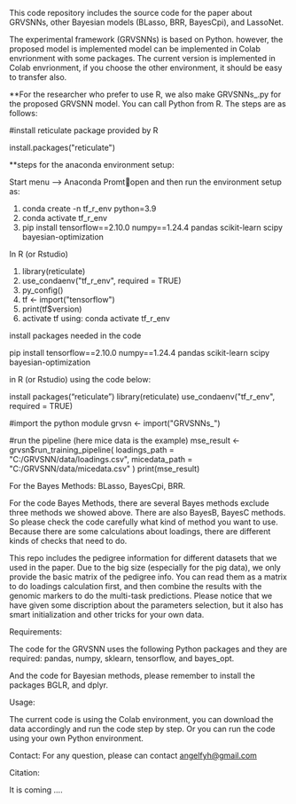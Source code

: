 This code repository includes the source code for the paper about GRVSNNs, other Bayesian models (BLasso, BRR, BayesCpi), and LassoNet.

The experimental framework (GRVSNNs) is based on Python. however, the proposed model is implemented model can be implemented in Colab envrionment with some packages. The current version is implemented in Colab envrionment, if you choose the other environment, it should be easy to transfer also. 

**For the researcher who prefer to use R, we also make GRVSNNs_.py for the proposed GRVSNN model. You can call Python from R. The steps are as follows:

#install reticulate package provided by R

install.packages("reticulate") 

**steps for the anaconda environment setup:

Start menu --> Anaconda Promtopen and then run the environment setup as:

1. conda create -n tf_r_env python=3.9
2. conda activate tf_r_env
3. pip install tensorflow==2.10.0 numpy==1.24.4 pandas scikit-learn scipy bayesian-optimization
   
In R (or Rstudio)

1. library(reticulate)
2. use_condaenv("tf_r_env", required = TRUE)
3. py_config()
4. tf <- import("tensorflow")
5. print(tf$version)
6. activate tf using: 
conda activate tf_r_env

install packages needed in the code

pip install tensorflow==2.10.0 numpy==1.24.4 pandas scikit-learn scipy bayesian-optimization

in R (or Rstudio) using the code below:

install packages(“reticulate”)
library(reticulate)
use_condaenv("tf_r_env", required = TRUE)

#import the python module
grvsn <- import("GRVSNNs_")


#run the pipeline (here mice data is the example)
mse_result <- grvsn$run_training_pipeline(
  loadings_path = "C:/GRVSNN/data/loadings.csv",
  micedata_path = "C:/GRVSNN/data/micedata.csv"
)
print(mse_result)


For the Bayes Methods: BLasso, BayesCpi, BRR.

For the code Bayes Methods, there are several Bayes methods exclude three methods we showed above. There are also BayesB, BayesC methods. So please check the code carefully what kind of method you want to use. Because there are some calculations about loadings, there are different kinds of checks that need to do.


This repo includes the pedigree information for different datasets that we used in the paper. Due to the big size (especially for the pig data), we only provide the basic matrix of the pedigree info. You can read them as a matrix to do loadings calculation first, and then combine the results with the genomic markers to do the multi-task predictions. Please notice that we have given some discription about the parameters selection, but it also has smart initialization and other tricks for your own data. 


Requirements:

The code for the GRVSNN uses the following Python packages and they are required: pandas, numpy, sklearn, tensorflow, and bayes_opt. 

And the code for Bayesian methods, please remember to install the packages BGLR, and dplyr. 



Usage:

The current code is using the Colab environment, you can download the data accordingly and run the code step by step. Or you can run the code using your own Python environment.

Contact:
For any question, please can contact angelfyh@gmail.com

Citation:

It is coming ....
